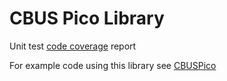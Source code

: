 # CBUS Pico Library

Unit test [code coverage](coverage.html) report

For example code using this library see [CBUSPico](https://github.com/kkimber/CBUSPico)
